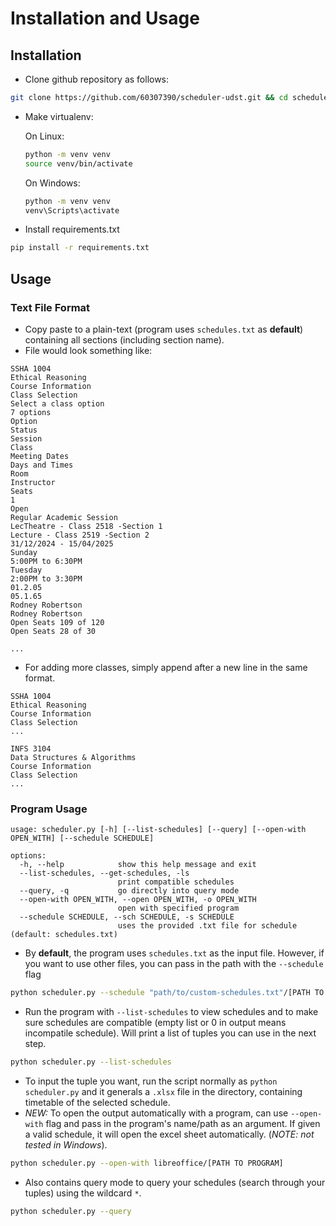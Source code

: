 # Installation and Usage

## Installation

- Clone github repository as follows:
```bash
git clone https://github.com/60307390/scheduler-udst.git && cd scheduler-udst
```
- Make virtualenv:

  On Linux:
  ```bash
  python -m venv venv
  source venv/bin/activate
  ```
  On Windows:
  ```bash
  python -m venv venv
  venv\Scripts\activate 
  ```

- Install requirements.txt
```bash
pip install -r requirements.txt
```

## Usage

### Text File Format
- Copy paste to a plain-text (program uses `schedules.txt` as **default**) containing all sections (including section name).
- File would look something like:
```
SSHA 1004
Ethical Reasoning
Course Information
Class Selection
Select a class option
7 options
Option
Status
Session
Class
Meeting Dates
Days and Times
Room
Instructor
Seats
1
Open
Regular Academic Session
LecTheatre - Class 2518 -Section 1
Lecture - Class 2519 -Section 2
31/12/2024 - 15/04/2025
Sunday
5:00PM to 6:30PM
Tuesday
2:00PM to 3:30PM
01.2.05
05.1.65
Rodney Robertson
Rodney Robertson
Open Seats 109 of 120
Open Seats 28 of 30

...
```
- For adding more classes, simply append after a new line in the same format.
```
SSHA 1004
Ethical Reasoning
Course Information
Class Selection
...

INFS 3104
Data Structures & Algorithms
Course Information
Class Selection
...
```

### Program Usage
```
usage: scheduler.py [-h] [--list-schedules] [--query] [--open-with OPEN_WITH] [--schedule SCHEDULE]

options:
  -h, --help            show this help message and exit
  --list-schedules, --get-schedules, -ls
                        print compatible schedules
  --query, -q           go directly into query mode
  --open-with OPEN_WITH, --open OPEN_WITH, -o OPEN_WITH
                        open with specified program
  --schedule SCHEDULE, --sch SCHEDULE, -s SCHEDULE
                        uses the provided .txt file for schedule (default: schedules.txt)
```

- By **default**, the program uses `schedules.txt` as the input file. However, if you want to use other files, you can pass in the path with the `--schedule` flag
```bash
python scheduler.py --schedule "path/to/custom-schedules.txt"/[PATH TO TXT]
```
- Run the program with `--list-schedules` to view schedules and to make sure schedules are compatible (empty list or 0 in output means incompatile schedule). Will print a list of tuples you can use in the next step.
```bash
python scheduler.py --list-schedules
```
- To input the tuple you want, run the script normally as `python scheduler.py` and it generals a `.xlsx` file in the directory, containing timetable of the selected schedule.
- *NEW:* To open the output automatically with a program, can use `--open-with` flag and pass in the program's name/path as an argument. If given a valid schedule, it will open the excel sheet automatically. (*NOTE: not tested in Windows*).
```bash
python scheduler.py --open-with libreoffice/[PATH TO PROGRAM]
```
- Also contains query mode to query your schedules (search through your tuples) using the wildcard `*`.
```bash
python scheduler.py --query
```
